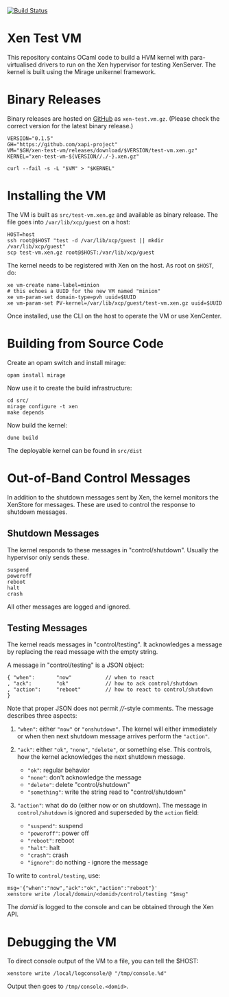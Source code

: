 <!-- vim: set ts=4 sw=4 et: -->

[![Build Status](https://travis-ci.org/xapi-project/xen-test-vm.svg?branch=master)](https://travis-ci.org/xapi-project/xen-test-vm)

# Xen Test VM

This repository contains OCaml code to build a HVM kernel with para-virtualised
drivers to run on the Xen hypervisor for testing XenServer. The kernel is built
using the Mirage unikernel framework.

# Binary Releases

Binary releases are hosted on
[GitHub](https://github.com/xapi-project/xen-test-vm/releases) as
`xen-test.vm.gz`. (Please check the correct version for the latest
binary release.)

    VERSION="0.1.5"
    GH="https://github.com/xapi-project"
    VM="$GH/xen-test-vm/releases/download/$VERSION/test-vm.xen.gz"
    KERNEL="xen-test-vm-${VERSION//./-}.xen.gz"

    curl --fail -s -L "$VM" > "$KERNEL"

# Installing the VM

The VM is built as `src/test-vm.xen.gz` and available as binary
release. The file goes into `/var/lib/xcp/guest` on a host:

    HOST=host
    ssh root@$HOST "test -d /var/lib/xcp/guest || mkdir /var/lib/xcp/guest"
    scp test-vm.xen.gz root@$HOST:/var/lib/xcp/guest

The kernel needs to be registered with Xen on the host.  As root on
`$HOST`, do:

    xe vm-create name-label=minion
    # this echoes a UUID for the new VM named "minion"
    xe vm-param-set domain-type=pvh uuid=$UUID
    xe vm-param-set PV-kernel=/var/lib/xcp/guest/test-vm.xen.gz uuid=$UUID

Once installed, use the CLI on the host to operate the VM or use
XenCenter.

# Building from Source Code

Create an opam switch and install mirage:

    opam install mirage

Now use it to create the build infrastructure:

    cd src/
    mirage configure -t xen
    make depends

Now build the kernel:

    dune build

The deployable kernel can be found in `src/dist`

# Out-of-Band Control Messages

In addition to the shutdown messages sent by Xen, the kernel monitors
the XenStore for messages. These are used to control the response to
shutdown messages.

## Shutdown Messages

The kernel responds to these messages in "control/shutdown". Usually
the hypervisor only sends these.

    suspend
    poweroff
    reboot
    halt
    crash

All other messages are logged and ignored.

## Testing Messages

The kernel reads messages in "control/testing". It acknowledges a
message by replacing the read message with the empty string.

A message in "control/testing" is a JSON object:

    { "when":       "now"           // when to react
    , "ack":        "ok"            // how to ack control/shutdown
    , "action":     "reboot"        // how to react to control/shutdown
    }

Note that proper JSON does not permit _//_-style comments.  The message
describes three aspects:

1. `"when"`: either `"now"` or `"onshutdown"`. The kernel will either
   immediately or when then next shutdown message arrives perform the
   `"action"`.

2. `"ack"`: either `"ok"`, `"none"`, `"delete"`, or something else. This
  controls, how the kernel acknowledges the next shutdown message.
    * `"ok"`: regular behavior
    * `"none"`: don't acknowledge the message
    * `"delete"`: delete "control/shutdown"
    * `"something"`: write the string read to "control/shutdown"

3. `"action"`: what do do (either now or on shutdown). The message in
   `control/shutdown` is ignored and superseded by the `action` field:
    * `"suspend"`: suspend
    * `"poweroff"`: power off
    * `"reboot"`: reboot
    * `"halt"`: halt
    * `"crash"`: crash
    * `"ignore"`: do nothing - ignore the message

To write to `control/testing`, use:

    msg='{"when":"now","ack":"ok","action":"reboot"}'
    xenstore write /local/domain/<domid>/control/testing "$msg"

The _domid_ is logged to the console and can be obtained through the Xen
API.

# Debugging the VM

To direct console output of the VM to a file, you can tell the $HOST:

    xenstore write /local/logconsole/@ "/tmp/console.%d"

Output then goes to `/tmp/console.<domid>`.


